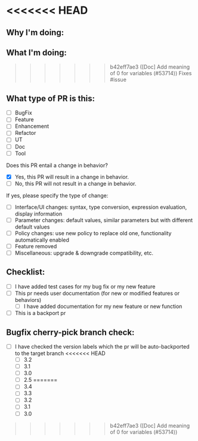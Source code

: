 <<<<<<< HEAD
=======
## Why I'm doing:

## What I'm doing:

>>>>>>> b42eff7ae3 ([Doc] Add meaning of 0 for variables (#53714))
Fixes #issue

## What type of PR is this:

- [ ] BugFix
- [ ] Feature
- [ ] Enhancement
- [ ] Refactor
- [ ] UT
- [ ] Doc
- [ ] Tool

Does this PR entail a change in behavior?

- [x] Yes, this PR will result in a change in behavior.
- [ ] No, this PR will not result in a change in behavior.

If yes, please specify the type of change:

- [ ] Interface/UI changes: syntax, type conversion, expression evaluation, display information
- [ ] Parameter changes: default values, similar parameters but with different default values
- [ ] Policy changes: use new policy to replace old one, functionality automatically enabled
- [ ] Feature removed
- [ ] Miscellaneous: upgrade & downgrade compatibility, etc.

## Checklist:

- [ ] I have added test cases for my bug fix or my new feature
- [ ] This pr needs user documentation (for new or modified features or behaviors)
  - [ ] I have added documentation for my new feature or new function
- [ ] This is a backport pr

## Bugfix cherry-pick branch check:
- [ ] I have checked the version labels which the pr will be auto-backported to the target branch
<<<<<<< HEAD
  - [ ] 3.2
  - [ ] 3.1
  - [ ] 3.0
  - [ ] 2.5
=======
  - [ ] 3.4
  - [ ] 3.3
  - [ ] 3.2
  - [ ] 3.1
  - [ ] 3.0
>>>>>>> b42eff7ae3 ([Doc] Add meaning of 0 for variables (#53714))
